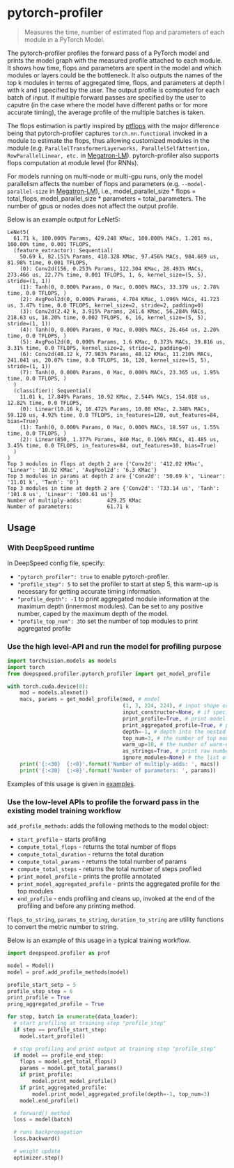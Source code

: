 # pytorch-profiler

> Measures the time, number of estimated flop and parameters of each module in a PyTorch Model.

The pytorch-profiler profiles the forward pass of a PyTorch model and prints the model graph with the measured profile attached to each module. It shows how time, flops and parameters are spent in the model and which modules or layers could be the bottleneck. It also outputs the names of the top k modules in terms of aggregated time, flops, and parameters at depth l with k and l specified by the user. The output profile is computed for each batch of input. If multiple forward passes are specified by the user to caputre (in the case where the model have different paths or for more accurate timing), the average profile of the multiple batches is taken.

The flops estimation is partly inspired by [ptflops](https://github.com/sovrasov/flops-counter.pytorch) with the major difference being that pytorch-profiler captures ```torch.nn.functional``` invoked in a module to estimate the flops, thus allowing customized modules in the module (e.g. ```ParallelTransformerLayerworks, ParallelSelfAttention, RowParallelLinear, etc.``` in [Megatron-LM](https://github.com/NVIDIA/Megatron-LM)). pytorch-profiler also supports flops computation at module level (for RNNs).

For models running on multi-node or multi-gpu runs, only the model parallelism affects the number of flops and parameters (e.g. ```--model-parallel-size``` in [Megatron-LM](https://github.com/NVIDIA/Megatron-LM)), i.e., model_parallel_size * flops = total_flops, model_parallel_size * parameters = total_parameters. The number of gpus or nodes does not affect the output profile.

Below is an example output for LeNet5:
<!-- ![](header.png) -->

```
LeNet5(
  61.71 k, 100.000% Params, 429.248 KMac, 100.000% MACs, 1.201 ms, 100.00% time, 0.001 TFLOPS,
  (feature_extractor): Sequential(
    50.69 k, 82.151% Params, 418.328 KMac, 97.456% MACs, 984.669 us, 81.98% time, 0.001 TFLOPS,
    (0): Conv2d(156, 0.253% Params, 122.304 KMac, 28.493% MACs, 273.466 us, 22.77% time, 0.001 TFLOPS, 1, 6, kernel_size=(5, 5), stride=(1, 1))
    (1): Tanh(0, 0.000% Params, 0 Mac, 0.000% MACs, 33.379 us, 2.78% time, 0.0 TFLOPS, )
    (2): AvgPool2d(0, 0.000% Params, 4.704 KMac, 1.096% MACs, 41.723 us, 3.47% time, 0.0 TFLOPS, kernel_size=2, stride=2, padding=0)
    (3): Conv2d(2.42 k, 3.915% Params, 241.6 KMac, 56.284% MACs, 218.63 us, 18.20% time, 0.002 TFLOPS, 6, 16, kernel_size=(5, 5), stride=(1, 1))
    (4): Tanh(0, 0.000% Params, 0 Mac, 0.000% MACs, 26.464 us, 2.20% time, 0.0 TFLOPS, )
    (5): AvgPool2d(0, 0.000% Params, 1.6 KMac, 0.373% MACs, 39.816 us, 3.31% time, 0.0 TFLOPS, kernel_size=2, stride=2, padding=0)
    (6): Conv2d(48.12 k, 77.983% Params, 48.12 KMac, 11.210% MACs, 241.041 us, 20.07% time, 0.0 TFLOPS, 16, 120, kernel_size=(5, 5), stride=(1, 1))
    (7): Tanh(0, 0.000% Params, 0 Mac, 0.000% MACs, 23.365 us, 1.95% time, 0.0 TFLOPS, )
  )
  (classifier): Sequential(
    11.01 k, 17.849% Params, 10.92 KMac, 2.544% MACs, 154.018 us, 12.82% time, 0.0 TFLOPS,
    (0): Linear(10.16 k, 16.472% Params, 10.08 KMac, 2.348% MACs, 59.128 us, 4.92% time, 0.0 TFLOPS, in_features=120, out_features=84, bias=True)
    (1): Tanh(0, 0.000% Params, 0 Mac, 0.000% MACs, 18.597 us, 1.55% time, 0.0 TFLOPS, )
    (2): Linear(850, 1.377% Params, 840 Mac, 0.196% MACs, 41.485 us, 3.45% time, 0.0 TFLOPS, in_features=84, out_features=10, bias=True)
  )
)
Top 3 modules in flops at depth 2 are {'Conv2d': '412.02 KMac', 'Linear': '10.92 KMac', 'AvgPool2d': '6.3 KMac'}
Top 3 modules in params at depth 2 are {'Conv2d': '50.69 k', 'Linear': '11.01 k', 'Tanh': '0'}
Top 3 modules in time at depth 2 are {'Conv2d': '733.14 us', 'Tanh': '101.8 us', 'Linear': '100.61 us'}
Number of multiply-adds:        429.25 KMac
Number of parameters:           61.71 k
```

## Usage

### With DeepSpeed runtime

In DeepSpeed config file, specify:
* ```"pytorch_profiler": true``` to enable pytorch-profiler.
* ```"profile_step": 5``` to set the profiler to start at step 5, this warm-up is necessary for getting accurate timing information.
* ```"profile_depth": -1``` to print aggregated module information at the maximum depth (innermost modules). Can be set to any positive number, caped by the maximum depth of the model.
* ```"profile_top_num": 3```to set the number of top modules to print aggregated profile

### Use the high level-API and run the model for profiling purpose

```python
import torchvision.models as models
import torch
from deepspeed.profiler.pytorch_profiler import get_model_profile

with torch.cuda.device(0):
    mod = models.alexnet()
    macs, params = get_model_profile(mod, # model
                                     (1, 3, 224, 224), # input shape or input to the input_constructor
                                     input_constructor=None, # if specified, a constructor taking the the parameter before is used as input to the model
                                     print_profile=True, # print model graph with the profile annotated
                                     print_aggregated_profile=True, # print aggregated profile for top modules
                                     depth=-1, # depth into the nested modules with -1 being the inner most modules
                                     top_num=3, # the number of top modules to print aggregated profile
                                     warm_up=10, # the number of warm-ups before measuring the time of each module
                                     as_strings=True, # print raw numbers (e.g. 1000) or strings (e.g. 1k)
                                     ignore_modules=None) # the list of modules to ignore in the profiling
    print('{:<30}  {:<8}'.format('Number of multiply-adds: ', macs))
    print('{:<30}  {:<8}'.format('Number of parameters: ', params))
```

Examples of this usage is given in [examples](examples).

### Use the low-level APIs to profile the forward pass in the existing model training workflow

```add_profile_methods```: adds the following methods to the model object: 
  * ```start_profile``` - starts profiling
  * ```compute_total_flops``` - returns the total number of flops
  * ```compute_total_duration``` - returns the total duration
  * ```compute_total_params``` - returns the total number of params
  * ```compute_total_steps``` - returns the total number of steps profiled
  * ```print_model_profile``` - prints the profile annotated 
  * ```print_model_aggregated_profile``` - prints the aggregated profile for the top modules
  * ```end_profile``` - ends profiling and cleans up, invoked at the end of the profiling and before any printing method.

```flops_to_string```,  ```params_to_string```, ```duration_to_string``` are utility functions to convert the metric number to string.

Below is an example of this usage in a typical training workflow.

```python
import deepspeed.profiler as prof

model = Model()
model = prof.add_profile_methods(model)

profile_start_setp = 5
profile_stop_step = 6
print_profile = True
pring_aggregated_profile = True

for step, batch in enumerate(data_loader):
  # start profiling at training step "profile_step"
  if step == profile_start_step:
    model.start_profile()

  # stop profiling and print output at training step "profile_step"
  if model == profile_end_step:
    flops = model.get_total_flops()
    params = model.get_total_params()
    if print_profile:
        model.print_model_profile()
    if print_aggregated_profile:
        model.print_model_aggregated_profile(depth=-1, top_num=3)
    model.end_profile()

  # forward() method
  loss = model(batch)

  # runs backpropagation
  loss.backward()

  # weight update
  optimizer.step()

```